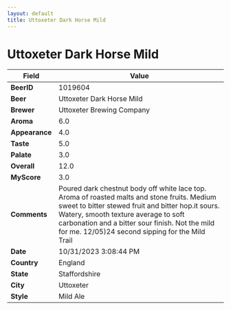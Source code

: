 ```yaml
---
layout: default
title: Uttoxeter Dark Horse Mild
---
```


# Uttoxeter Dark Horse Mild

| Field         | Value     |
|---------------|-----------|
| **BeerID** | 1019604 |
| **Beer** | Uttoxeter Dark Horse Mild |
| **Brewer** | Uttoxeter Brewing Company |
| **Aroma** | 6.0 |
| **Appearance** | 4.0 |
| **Taste** | 5.0 |
| **Palate** | 3.0 |
| **Overall** | 12.0 |
| **MyScore** | 3.0 |
| **Comments** | Poured dark chestnut body off white lace top. Aroma of roasted malts and stone fruits. Medium sweet to bitter stewed fruit and bitter hop.it sours. Watery, smooth texture average to soft carbonation and a bitter sour finish. Not the mild for me. 12/05)24 second sipping for the Mild Trail  |
| **Date** | 10/31/2023 3:08:44 PM |
| **Country** | England |
| **State** | Staffordshire |
| **City** | Uttoxeter |
| **Style** | Mild Ale |
